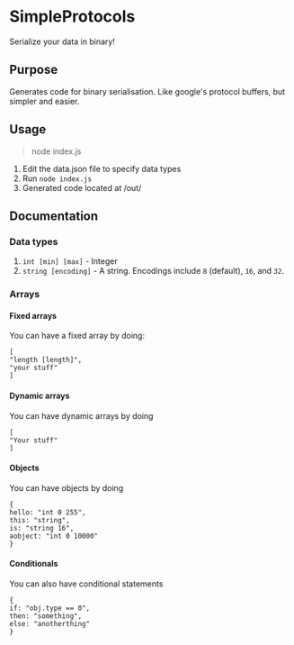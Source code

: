 # SimpleProtocols
Serialize your data in binary!

## Purpose
Generates code for binary serialisation. Like google's protocol buffers, but simpler and easier.

## Usage
> node index.js

1. Edit the data.json file to specify data types
2. Run `node index.js`
3. Generated code located at /out/

## Documentation

### Data types
1. `int [min] [max]` - Integer
2. `string [encoding]` - A string. Encodings include `8` (default), `16`, and `32`.

### Arrays
#### Fixed arrays
You can have a fixed array by doing:

```
[
"length [length]",
"your stuff"
]
```
#### Dynamic arrays
You can have dynamic arrays by doing
```
[
"Your stuff"
]
```

#### Objects
You can have objects by doing
```
{
hello: "int 0 255",
this: "string",
is: "string 16",
aobject: "int 0 10000"
}
```

#### Conditionals
You can also have conditional statements
```
{
if: "obj.type == 0",
then: "something",
else: "anotherthing" 
}
```
